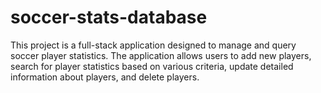 # soccer-stats-database
This project is a full-stack application designed to manage and query soccer player statistics. The application allows users to add new players, search for player statistics based on various criteria,  update detailed information about players, and delete players.
